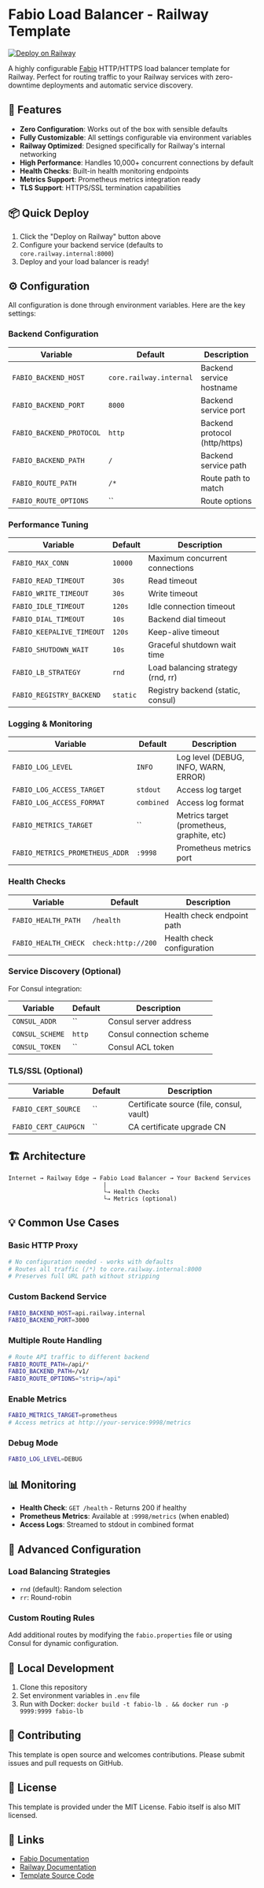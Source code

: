 # Fabio Load Balancer - Railway Template

[![Deploy on Railway](https://railway.com/button.svg)](https://railway.com/deploy/oXdzwQ?referralCode=dF1nvZ&utm_medium=integration&utm_source=template&utm_campaign=generic)

A highly configurable [Fabio](https://fabiolb.net/) HTTP/HTTPS load balancer template for Railway. Perfect for routing traffic to your Railway services with zero-downtime deployments and automatic service discovery.

## 🚀 Features

- **Zero Configuration**: Works out of the box with sensible defaults
- **Fully Customizable**: All settings configurable via environment variables
- **Railway Optimized**: Designed specifically for Railway's internal networking
- **High Performance**: Handles 10,000+ concurrent connections by default
- **Health Checks**: Built-in health monitoring endpoints
- **Metrics Support**: Prometheus metrics integration ready
- **TLS Support**: HTTPS/SSL termination capabilities

## 📦 Quick Deploy

1. Click the "Deploy on Railway" button above
2. Configure your backend service (defaults to `core.railway.internal:8000`)
3. Deploy and your load balancer is ready!

## ⚙️ Configuration

All configuration is done through environment variables. Here are the key settings:

### Backend Configuration

| Variable                 | Default                 | Description                   |
| ------------------------ | ----------------------- | ----------------------------- |
| `FABIO_BACKEND_HOST`     | `core.railway.internal` | Backend service hostname      |
| `FABIO_BACKEND_PORT`     | `8000`                  | Backend service port          |
| `FABIO_BACKEND_PROTOCOL` | `http`                  | Backend protocol (http/https) |
| `FABIO_BACKEND_PATH`     | `/`                     | Backend service path          |
| `FABIO_ROUTE_PATH`       | `/*`                    | Route path to match           |
| `FABIO_ROUTE_OPTIONS`    | ``                      | Route options                 |

### Performance Tuning

| Variable                  | Default | Description                               |
| ------------------------- | ------- | ----------------------------------------- |
| `FABIO_MAX_CONN`          | `10000` | Maximum concurrent connections            |
| `FABIO_READ_TIMEOUT`      | `30s`   | Read timeout                              |
| `FABIO_WRITE_TIMEOUT`     | `30s`   | Write timeout                             |
| `FABIO_IDLE_TIMEOUT`      | `120s`  | Idle connection timeout                   |
| `FABIO_DIAL_TIMEOUT`      | `10s`   | Backend dial timeout                      |
| `FABIO_KEEPALIVE_TIMEOUT` | `120s`  | Keep-alive timeout                        |
| `FABIO_SHUTDOWN_WAIT`     | `10s`   | Graceful shutdown wait time               |
| `FABIO_LB_STRATEGY`       | `rnd`   | Load balancing strategy (rnd, rr) |
| `FABIO_REGISTRY_BACKEND`  | `static`| Registry backend (static, consul) |

### Logging & Monitoring

| Variable                        | Default    | Description                                |
| ------------------------------- | ---------- | ------------------------------------------ |
| `FABIO_LOG_LEVEL`               | `INFO`     | Log level (DEBUG, INFO, WARN, ERROR)       |
| `FABIO_LOG_ACCESS_TARGET`       | `stdout`   | Access log target                          |
| `FABIO_LOG_ACCESS_FORMAT`       | `combined` | Access log format                          |
| `FABIO_METRICS_TARGET`          | ``         | Metrics target (prometheus, graphite, etc) |
| `FABIO_METRICS_PROMETHEUS_ADDR` | `:9998`    | Prometheus metrics port                    |

### Health Checks

| Variable             | Default            | Description                |
| -------------------- | ------------------ | -------------------------- |
| `FABIO_HEALTH_PATH`  | `/health`          | Health check endpoint path |
| `FABIO_HEALTH_CHECK` | `check:http://200` | Health check configuration |

### Service Discovery (Optional)

For Consul integration:

| Variable        | Default | Description              |
| --------------- | ------- | ------------------------ |
| `CONSUL_ADDR`   | ``      | Consul server address    |
| `CONSUL_SCHEME` | `http`  | Consul connection scheme |
| `CONSUL_TOKEN`  | ``      | Consul ACL token         |

### TLS/SSL (Optional)

| Variable             | Default | Description                              |
| -------------------- | ------- | ---------------------------------------- |
| `FABIO_CERT_SOURCE`  | ``      | Certificate source (file, consul, vault) |
| `FABIO_CERT_CAUPGCN` | ``      | CA certificate upgrade CN                |

## 🏗️ Architecture

```
Internet → Railway Edge → Fabio Load Balancer → Your Backend Services
                           |
                           └→ Health Checks
                           └→ Metrics (optional)
```

## 💡 Common Use Cases

### Basic HTTP Proxy

```bash
# No configuration needed - works with defaults
# Routes all traffic (/*) to core.railway.internal:8000
# Preserves full URL path without stripping
```

### Custom Backend Service

```bash
FABIO_BACKEND_HOST=api.railway.internal
FABIO_BACKEND_PORT=3000
```

### Multiple Route Handling

```bash
# Route API traffic to different backend
FABIO_ROUTE_PATH=/api/*
FABIO_BACKEND_PATH=/v1/
FABIO_ROUTE_OPTIONS="strip=/api"
```

### Enable Metrics

```bash
FABIO_METRICS_TARGET=prometheus
# Access metrics at http://your-service:9998/metrics
```

### Debug Mode

```bash
FABIO_LOG_LEVEL=DEBUG
```

## 📊 Monitoring

- **Health Check**: `GET /health` - Returns 200 if healthy
- **Prometheus Metrics**: Available at `:9998/metrics` (when enabled)
- **Access Logs**: Streamed to stdout in combined format

## 🔧 Advanced Configuration

### Load Balancing Strategies

- `rnd` (default): Random selection
- `rr`: Round-robin

### Custom Routing Rules

Add additional routes by modifying the `fabio.properties` file or using Consul for dynamic configuration.

## 📝 Local Development

1. Clone this repository
2. Set environment variables in `.env` file
3. Run with Docker: `docker build -t fabio-lb . && docker run -p 9999:9999 fabio-lb`

## 🤝 Contributing

This template is open source and welcomes contributions. Please submit issues and pull requests on GitHub.

## 📄 License

This template is provided under the MIT License. Fabio itself is also MIT licensed.

## 🔗 Links

- [Fabio Documentation](https://fabiolb.net/)
- [Railway Documentation](https://docs.railway.app/)
- [Template Source Code](https://github.com/NovusEdge/fabio-railway)
